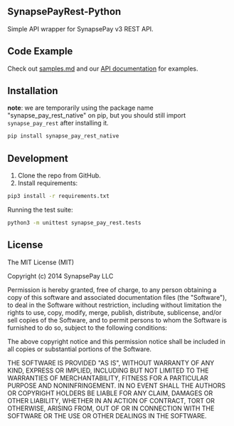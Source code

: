## SynapsePayRest-Python

Simple API wrapper for SynapsePay v3 REST API.

## Code Example

Check out [samples.md](samples.md) and our [API documentation](http://docs.synapsepay.com/v3.1) for examples.

## Installation

**note**: we are temporarily using the package name "synapse_pay_rest_native" on pip, but you should still import `synapse_pay_rest` after installing it.
```bash
pip install synapse_pay_rest_native
```

## Development
1. Clone the repo from GitHub.
2. Install requirements:
```bash
pip3 install -r requirements.txt
```

Running the test suite:
```bash
python3 -m unittest synapse_pay_rest.tests
```

## License

The MIT License (MIT)

Copyright (c) 2014 SynapsePay LLC

Permission is hereby granted, free of charge, to any person obtaining a copy of
this software and associated documentation files (the "Software"), to deal in
the Software without restriction, including without limitation the rights to
use, copy, modify, merge, publish, distribute, sublicense, and/or sell copies of
the Software, and to permit persons to whom the Software is furnished to do so,
subject to the following conditions:

The above copyright notice and this permission notice shall be included in all
copies or substantial portions of the Software.

THE SOFTWARE IS PROVIDED "AS IS", WITHOUT WARRANTY OF ANY KIND, EXPRESS OR
IMPLIED, INCLUDING BUT NOT LIMITED TO THE WARRANTIES OF MERCHANTABILITY, FITNESS
FOR A PARTICULAR PURPOSE AND NONINFRINGEMENT. IN NO EVENT SHALL THE AUTHORS OR
COPYRIGHT HOLDERS BE LIABLE FOR ANY CLAIM, DAMAGES OR OTHER LIABILITY, WHETHER
IN AN ACTION OF CONTRACT, TORT OR OTHERWISE, ARISING FROM, OUT OF OR IN
CONNECTION WITH THE SOFTWARE OR THE USE OR OTHER DEALINGS IN THE SOFTWARE.
